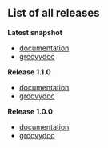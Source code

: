 
## List of all releases ##

**Latest snapshot**
- [documentation](http://badass-runtime-plugin.beryx.org/snapshots/latest)
- [groovydoc](http://badass-runtime-plugin.beryx.org/snapshots/latest/groovydoc)

**Release 1.1.0**
  - [documentation](http://badass-runtime-plugin.beryx.org/releases/1.1.0)
  - [groovydoc](http://badass-runtime-plugin.beryx.org/releases/1.1.0/groovydoc)

**Release 1.0.0**
  - [documentation](http://badass-runtime-plugin.beryx.org/releases/1.0.0)
  - [groovydoc](http://badass-runtime-plugin.beryx.org/releases/1.0.0/groovydoc)


